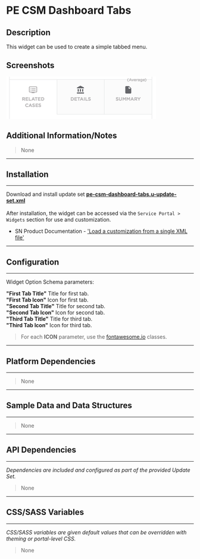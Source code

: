 # PE CSM Dashboard Tabs

## Description

This widget can be used to create a simple tabbed menu.

## Screenshots
![alt text](../images/pe-csm-dashboard-tabs.png "PE CSM Dashboard")

## Additional Information/Notes
> None
---
## Installation
---
Download and install update set **[pe-csm-dashboard-tabs.u-update-set.xml](https://github.com/platform-experience/serviceportal-widget-library/blob/master/pe-csm-dashboard-tabs/pe-csm-dashboard-tabs.u-update-set.xml)** <br/><br/>
After installation, the widget can be accessed via the `Service Portal > Widgets` section for use and customization.<br/>
* SN Product Documentation - ['Load a customization from a single XML file'](https://docs.servicenow.com/bundle/kingston-application-development/page/build/system-update-sets/task/t_SaveAnUpdateSetAsAnXMLFile.html)

---
## Configuration
---
Widget Option Schema parameters:

**"First Tab Title"** Title for first tab.<br/>
**"First Tab Icon"** Icon for first tab.<br/>
**"Second Tab Title"** Title for second tab.<br/>
**"Second Tab Icon"** Icon for second tab.<br/>
**"Third Tab Title"** Title for third tab.<br/>
**"Third Tab Icon"** Icon for third tab.<br/>

> For each **ICON** parameter, use the [fontawesome.io](http://fontawesome.io/cheatsheet/) classes.

---
## Platform Dependencies
---
> None
---
## Sample Data and Data Structures
---
> None
---
## API Dependencies
---
<i>Dependencies are included and configured as part of the provided Update Set.</i>
> None
---
## CSS/SASS Variables
---
_CSS/SASS variables are given default values that can be overridden with theming or portal-level CSS._
> None